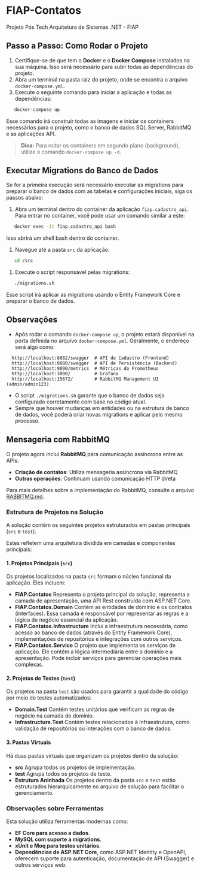 # FIAP-Contatos
Projeto Pós Tech Arquitetura de Sistemas .NET - FIAP

## Passo a Passo: Como Rodar o Projeto
1. Certifique-se de que tem o **Docker** e o **Docker Compose** instalados na sua máquina. Isso será necessário para subir todas as dependências do projeto.
2. Abra um terminal na pasta raiz do projeto, onde se encontra o arquivo `docker-compose.yml`.
3. Execute o seguinte comando para iniciar a aplicação e todas as dependências:
``` bash
   docker-compose up
```
Esse comando irá construir todas as imagens e iniciar os containers necessários para o projeto, como o banco de dados SQL Server, RabbitMQ e as aplicações API.

> **Dica:** Para rodar os containers em segundo plano (background), utilize o comando `docker-compose up -d`.
>

## Executar Migrations do Banco de Dados
Se for a primeira execução será necessário executar as migrations para preparar o banco de dados com as tabelas e configurações iniciais, siga os passos abaixo:
1. Abra um terminal dentro do container da aplicação `fiap.cadastro_api`. Para entrar no container, você pode usar um comando similar a este:
``` bash
   docker exec -it fiap.cadastro_api bash
```
Isso abrirá um shell bash dentro do container.
1. Navegue até a pasta `src` da aplicação:
``` bash
   cd /src
```
1. Execute o script responsável pelas migrations:
``` bash
   ./migrations.sh
```
Esse script irá aplicar as migrations usando o Entity Framework Core e preparar o banco de dados.
## Observações
- Após rodar o comando `docker-compose up`, o projeto estará disponível na porta definida no arquivo `docker-compose.yml`. Geralmente, o endereço será algo como:
``` 
  http://localhost:8082/swagger  # API de Cadastro (Frontend)
  http://localhost:8080/swagger  # API de Persistência (Backend)
  http://localhost:9090/metrics  # Métricas do Prometheus
  http://localhost:3000/         # Grafana
  http://localhost:15672/        # RabbitMQ Management UI (admin/admin123)
```
- O script `./migrations.sh` garante que o banco de dados seja configurado corretamente com base no código atual.
- Sempre que houver mudanças em entidades ou na estrutura de banco de dados, você poderá criar novas migrations e aplicar pelo mesmo processo.

## Mensageria com RabbitMQ

O projeto agora inclui **RabbitMQ** para comunicação assíncrona entre as APIs:

- **Criação de contatos**: Utiliza mensageria assíncrona via RabbitMQ
- **Outras operações**: Continuam usando comunicação HTTP direta

Para mais detalhes sobre a implementação do RabbitMQ, consulte o arquivo [RABBITMQ.md](RABBITMQ.md).


### Estrutura de Projetos na Solução
A solução contém os seguintes projetos estruturados em pastas principais (`src` e `test`).

Estes refletem uma arquitetura dividida em camadas e componentes principais:
#### **1. Projetos Principais (`src`)**
Os projetos localizados na pasta `src` formam o núcleo funcional da aplicação. Eles incluem:
- **FIAP.Contatos**
  Representa o projeto principal da solução, representa a camada de apresentação, uma API Rest construída com ASP.NET Core.
- **FIAP.Contatos.Domain**
  Contém as entidades de domínio e os contratos (interfaces). Essa camada é responsável por representar as regras e a lógica de negócio essencial da aplicação.
- **FIAP.Contatos.Infrastructure**
  Inclui a infraestrutura necessária, como acesso ao banco de dados (através do Entity Framework Core), implementações de repositórios e integrações com outros serviços.
- **FIAP.Contatos.Service**
  O projeto que implementa os serviços de aplicação. Ele contém a lógica intermediária entre o domínio e a apresentação. Pode incluir serviços para gerenciar operações mais complexas.

#### **2. Projetos de Testes (`test`)**
Os projetos na pasta `test` são usados para garantir a qualidade do código por meio de testes automatizados:
- **Domain.Test**
  Contém testes unitários que verificam as regras de negócio na camada de domínio.
- **Infrastructure.Test**
  Contém testes relacionados à infraestrutura, como validação de repositórios ou interações com o banco de dados.

#### **3. Pastas Virtuais**
Há duas pastas virtuais que organizam os projetos dentro da solução:
- **src**
  Agrupa todos os projetos de implementação.
- **test**
  Agrupa todos os projetos de teste.
- **Estrutura Aninhada**
  Os projetos dentro da pasta `src` e `test` estão estruturados hierarquicamente no arquivo de solução para facilitar o gerenciamento.

### Observações sobre Ferramentas
Esta solução utiliza ferramentas modernas como:
- **EF Core para acesso a dados**.
- **MySQL com suporte a migrations**.
- **xUnit e Moq para testes unitários**.
- **Dependências de ASP.NET Core**, como ASP.NET Identity e OpenAPI, oferecem suporte para autenticação, documentação de API (Swagger) e outros serviços web.